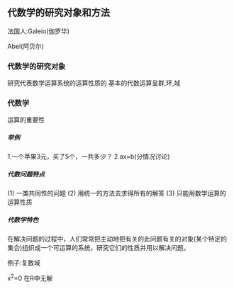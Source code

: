 ## 代数学的研究对象和方法

法国人:Galeio(伽罗华)

Abel(阿贝尔)

### 代数学的研究对象
研究代表数学运算系统的运算性质的
基本的代数运算呈群,环,域

### 代数学
运算的重要性

##### 举例
1.一个苹果3元，买了5个，一共多少？
2.ax=b(分情况讨论)

##### 代数问题特点
(1) 一类共同性的问题
(2) 用统一的方法去求得所有的解答
(3) 只能用数学运算的运算性质

##### 代数学特色
在解决问题的过程中，人们常常把主动地把有关的此问题有关的对象(某个特定的集合)组织成一个可运算的系统，研究它们的性质并用以解决问题。


例子:复数域

x<sup>2</sup>=0 在R中无解
